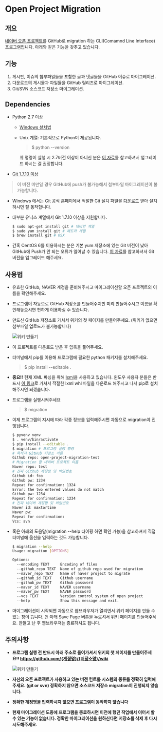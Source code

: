 # Open Project Migration
## 개요
[네이버 오픈 프로젝트](http://dev.naver.com/projects)를 GitHub로 migration 하는 CLI(Comamnd Line Interface) 프로그램입니다. 아래와 같은 기능을 갖추고 있습니다.

## 기능
1. 게시판, 이슈의 첨부파일들을 포함한 글과 댓글들을 GitHub 이슈로 마이그레이션.
2. 다운로드의 게시물과 파일들을 GitHub 릴리즈로 마이그레이션.
3. Git/SVN 소스코드 저장소 마이그레이션.

## Dependencies
* Python 2.7 이상
  * [Windows 설치법](https://wikidocs.net/8)
  * Unix 계열: 기본적으로 Python이 제공됩니다.

    > $ python --version

    위 명령어 실행 시 2.7버전 이상이 아니신 분은 [이 자료](http://zetawiki.com/wiki/%EB%A6%AC%EB%88%85%EC%8A%A4_Python_2.7_%EC%BB%B4%ED%8C%8C%EC%9D%BC_%EC%84%A4%EC%B9%98)를 참고하셔서 업그레이드 하시는 걸 권장합니다.

* [Git 1.7.10 이상](https://help.github.com/articles/https-cloning-errors/#check-your-git-version)
> 이 버전 미만일 경우 GitHub에 push가 불가능해서 첨부파일 마이그레이션이 불가능합니다.

  * Windows 에서는 Git 공식 홈페이에서 적절한 Git 설치 파일을 [다운로드](https://git-scm.com/download/win) 받아 설치하시면 잘 동작합니다.
  * 대부분 유닉스 계열에서 Git 1.7.10 이상을 지원합니다.

    ```sh
    $ sudo apt-get install git # 데비안 계열
    $ sudo yum install git # 페도라 계열
    $ brew install git # OSX
    ```
  * 간혹 CentOS 6를 이용하시는 분은 기본 yum 저장소에 있는 Git 버전이 낮아 GitHub에 Push가 안 되는 오류가 일어날 수 있습니다. [이 자료](http://maxtortime.github.io/the-post-6832/)를 참고하셔서 Git 버전을 업그레이드 해주세요.

## 사용법
* 유효한 GitHub, NAVER 계정을 준비해주시고 마이그레이션할 오픈 프로젝트의 이름을 확인해주세요.
* 프로그램이 자동으로 GitHub 저장소를 만들어주지만 미리 만들어주시고 이름을 확인해놓으시면 편하게 이용하실 수 있습니다.
* 만드신 GitHub 저장소로 가셔서 위키의 첫 페이지를 만들어주세요. (위키가 없으면 첨부파일 업로드가 불가능합니다)

  ![위키 만들기](https://oss.navercorp.com/communication-service/open-project-migration/wiki/위키만들기.png)
* 이 프로젝트를 다운로드 받은 후 압축을 풀어주세요.
* 터미널에서 pip를 이용해 프로그램에 필요한 python 패키지를 설치해주세요.

  > $ pip install --editable .

* **중요!!** 현재 XML 파싱을 위해 [lxml](http://lxml.de/)을 사용하고 있습니다. 윈도우 사용자 분들은 반드시 [이 링크](http://www.lfd.uci.edu/~gohlke/pythonlibs/#lxml)로 가셔서 적절한 lxml whl 파일을 다운로드 해주시고 나서 pip로 설치해주시면 되겠습니다.
* 프로그램을 실행시켜주세요

  > $ migration

* 이제 프로그램의 지시에 따라 각종 정보를 입력해주시면 자동으로 migration이 진행됩니다.

  ```sh
  $ pyvenv venv
  $ . venv/bin/activate
  $ pip install --editable .
  $ migration # 프로그램 실행 명령
  # 목적지 GitHub 저장소 이름
  Github repo: open-project-migration-test
  # Migration 할 네이버 프로젝트 이름
  Naver repo: test
  # 진짜 Github 계정명 및 비밀번호
  Github id: foo
  Github pw: 1234
  Repeat for confirmation: 1324
  Error: the two entered values do not match
  Github pw: 1234
  Repeat for confirmation: 1234
  # 진짜 네이버 계정명 및 비밀번호
  Naver id: maxtortime
  Naver pw:
  Repeat for confirmation:
  Vcs: svn
  ```
* 혹은 아래의 도움말(migration --help 타이핑 하면 확인 가능)을 참고하셔서 직접 터미널에 옵션을 입력하는 것도 가능합니다.

  ```sh
  $ migration --help
  Usage: migration [OPTIONS]

  Options:
    --encoding TEXT     Encoding of files
    --github_repo TEXT  Name of github repo used for migration
    --naver_repo TEXT   Name of naver project to migrate
    --github_id TEXT    Github username
    --github_pw TEXT    Github password
    --naver_id TEXT     NAVER username
    --naver_pw TEXT     NAVER password
    --vcs TEXT          Version control system of open project
    --help              Show this message and exit.
  ```
* 마이그레이션이 시작되면 자동으로 웹브라우저가 열리면서 위키 페이지를 만들 수 있는 창이 뜹니다. 맨 아래 Save Page 버튼을 누르셔서 위키 페이지를 만들어주세요. 만들고 난 후 웹브라우저는 종료하셔도 됩니다.
## 주의사항
* **프로그램 실행 전 반드시 아래 주소로 들어가셔서 위키의 첫 페이지를 만들어주세요!!     https://github.com/{계졍명}/{저장소명}/wiki**

  ![위키 만들기](https://oss.navercorp.com/communication-service/open-project-migration/wiki/위키만들기.png)
* **자신의 오픈 프로젝트가 사용하고 있는 버전 컨트롤 시스템의 종류를 정확히 입력해주세요. (git or svn) 정확하지 않으면 소스코드 저장소 migration이 진행되지 않습니다.**
* **정확한 계정명을 입력하시지 않으면 프로그램이 동작하지 않습니다**
* **현재 마이그레이션 도중에 프로그램을 종료하시면 이전에 했던 작업에서 이어서 할 수 있는 기능이 없습니다. 정확한 마이그레이션을 원하신다면 저장소를 삭제 후 다시 시도해주세요.**
